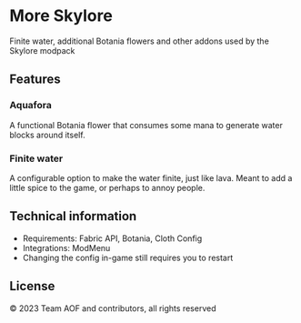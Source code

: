 # More Skylore
Finite water, additional Botania flowers and other addons used by the Skylore modpack

## Features
### Aquafora
A functional Botania flower that consumes some mana to generate water blocks around itself.

### Finite water
A configurable option to make the water finite, just like lava. 
Meant to add a little spice to the game, or perhaps to annoy people.

## Technical information

- Requirements: Fabric API, Botania, Cloth Config
- Integrations: ModMenu
- Changing the config in-game still requires you to restart

## License

&copy; 2023 Team AOF and contributors, all rights reserved